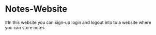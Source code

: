 # Notes-Website
#In this website you can sign-up login and logout into to a website where you can store notes
